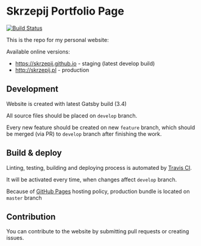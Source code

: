 # Skrzepij Portfolio Page

[![Build Status](https://travis-ci.org/skrzepij/skrzepij.github.io.svg?branch=develop)](https://travis-ci.org/skrzepij/skrzepij.github.io)

This is the repo for my personal website: 

Available online versions:
- https://skrzepij.github.io - staging (latest develop build)
- http://skrzepij.pl - production

## Development

Website is created with latest Gatsby build (3.4)

All source files should be placed on `develop` branch.

Every new feature should be created on new `feature` branch,
which should be merged (via PR) to `develop` branch after finishing the work.

## Build & deploy

Linting, testing, building and deploying process is automated by [Travis CI](https://travis-ci.org/).

It will be activated every time, when changes affect `develop` branch.

Because of [GitHub Pages](https://pages.github.com/) hosting policy, production bundle is located on `master` branch

## Contribution

You can contribute to the website by submitting pull requests or creating issues.
